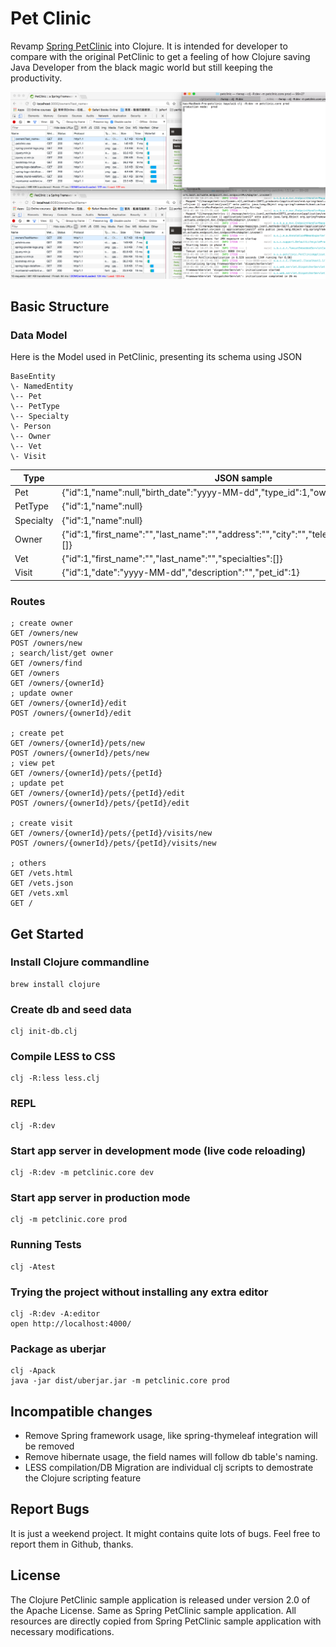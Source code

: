 # Pet Clinic

Revamp [Spring PetClinic](https://github.com/spring-projects/spring-petclinic) into Clojure. 
It is intended for developer to compare with the original PetClinic to get a feeling of how
Clojure saving Java Developer from the black magic world but still keeping the productivity.

![Simple Comparsion](simple_compare.png)

## Basic Structure

### Data Model

Here is the Model used in PetClinic, presenting its schema using JSON

    BaseEntity
    \- NamedEntity
    \-- Pet
    \-- PetType
    \-- Specialty
    \- Person
    \-- Owner
    \-- Vet
    \- Visit


|  Type    |   JSON sample |
|----------|---------------|
| Pet      |{"id":1,"name":null,"birth_date":"yyyy-MM-dd","type_id":1,"owner_id":1,"visits":[]} |
| PetType  |{"id":1,"name":null}|
| Specialty|{"id":1,"name":null}|
| Owner    |{"id":1,"first_name":"","last_name":"","address":"","city":"","telephone":"\d{10}","pets":[]} |
| Vet      | {"id":1,"first_name":"","last_name":"","specialties":[]} |
| Visit    | {"id":1,"date":"yyyy-MM-dd","description":"","pet_id":1} |


### Routes

    ; create owner
    GET /owners/new
    POST /owners/new
    ; search/list/get owner
    GET /owners/find
    GET /owners
    GET /owners/{ownerId}
    ; update owner
    GET /owners/{ownerId}/edit
    POST /owners/{ownerId}/edit

    ; create pet
    GET /owners/{ownerId}/pets/new
    POST /owners/{ownerId}/pets/new
    ; view pet
    GET /owners/{ownerId}/pets/{petId}
    ; update pet
    GET /owners/{ownerId}/pets/{petId}/edit
    POST /owners/{ownerId}/pets/{petId}/edit

    ; create visit
    GET /owners/{ownerId}/pets/{petId}/visits/new
    POST /owners/{ownerId}/pets/{petId}/visits/new

    ; others
    GET /vets.html
    GET /vets.json
    GET /vets.xml
    GET /

## Get Started

### Install Clojure commandline

    brew install clojure

### Create db and seed data

    clj init-db.clj

### Compile LESS to CSS

    clj -R:less less.clj

### REPL

    clj -R:dev 

### Start app server in development mode (live code reloading)

    clj -R:dev -m petclinic.core dev

### Start app server in production mode

    clj -m petclinic.core prod

### Running Tests

    clj -Atest

### Trying the project without installing any extra editor

    clj -R:dev -A:editor
    open http://localhost:4000/

### Package as uberjar
    
    clj -Apack
    java -jar dist/uberjar.jar -m petclinic.core prod

## Incompatible changes

* Remove Spring framework usage, like spring-thymeleaf integration will be removed 
* Remove hibernate usage, the field names will follow db table's naming.
* LESS compilation/DB Migration are individual clj scripts to demostrate the Clojure scripting feature

## Report Bugs

It is just a weekend project. It might contains quite lots of bugs. Feel free to report them in Github, thanks.

## License

The Clojure PetClinic sample application is released under version 2.0 of the Apache License. Same as Spring PetClinic sample application. All resources are directly copied from Spring PetClinic sample application with necessary modifications. 
